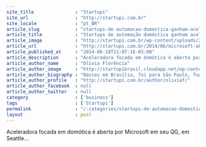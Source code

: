 ```yaml
---
site_title               : "Startupi"
site_url                 : "http://startupi.com.br"
site_locale              : "pt_BR"
article_slug             : "startups-de-automacao-domestica-ganham-aceleradora-especifica"
article_title            : "Startups de automação doméstica ganham aceleradora específica"
article_image            : "http://startupi.com.br/wp-content/uploads/2014/06/Captura-de-Tela-2014-06-18-às-11.32.11-600x250.png"
article_url              : "http://startupi.com.br/2014/06/microsoft-abre-aceleradora-focada-em-domotica-nos-eua/"
article_published_at     : "2014-06-18T11:07:16-03:00"
article_description      : "Aceleradora focada em domótica é aberta por Microsoft em seu QG, em Seattle..."
article_author_name      : "Olivia Florência"
article_author_image     : "http://startupibrasil.cloudapp.net/wp-content/uploads/2014/05/Olivia-Florência_avatar_1400819391.jpg"
article_author_biography : "Nasceu em Brasília, foi para São Paulo, fugiu, mas já voltou. Formada em jornalismo pela Universidade Católica de Brasília, passou pelo Correio Braziliense e a Folha de S.Paulo."
article_author_profile   : "http://startupi.com.br/author/oliviaf/"
article_author_facebook  : null
article_author_twitter   : null
category                 : ['business']
tags                     : ['Startupi']
permalink                : "/:categories/startups-de-automacao-domestica-ganham-aceleradora-especifica/"
layout                   : post
---
```


Aceleradora focada em domótica é aberta por Microsoft em seu QG, em Seattle...
